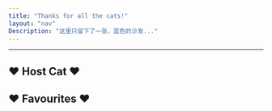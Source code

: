 ```yaml
---
title: "Thanks for all the cats!"
layout: "nav"
Description: "这里只留下了一张，蓝色的沙发..."
---
```


---

## ♥ Host Cat ♥



## ♥ Favourites ♥



